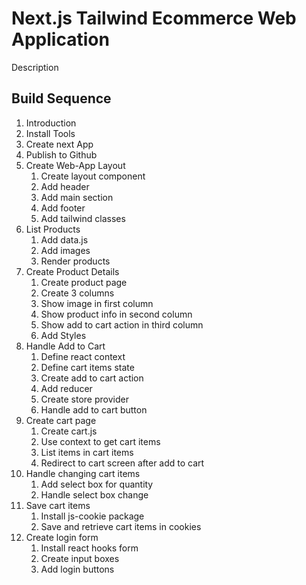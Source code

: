 # Next.js Tailwind Ecommerce Web Application

Description 

## Build Sequence

 1. Introduction
 2. Install Tools
 3. Create next App
 4. Publish to Github
 5. Create Web-App Layout
    1. Create layout component 
    2. Add header
    3. Add main section 
    4. Add footer 
    5. Add tailwind classes
 6. List Products
    1. Add data.js
    2. Add images
    3. Render products
 7. Create Product Details
    1. Create product page
    2. Create 3 columns
    3. Show image in first column
    4. Show product info in second column
    5. Show add to cart action in third column
    6. Add Styles
 8. Handle Add to Cart
    1. Define react context
    2. Define cart items state
    3. Create add to cart action
    4. Add reducer
    5. Create store provider
    6. Handle add to cart button
 9. Create cart page
    1. Create cart.js
    2. Use context to get cart items
    3. List items in cart items
    4. Redirect to cart screen after add to cart
10. Handle changing cart items
    1. Add select box for quantity
    2. Handle select box change
11. Save cart items
    1. Install js-cookie package
    2. Save and retrieve cart items in cookies
12. Create login form
    1. Install react hooks form
    2. Create input boxes
    3. Add login buttons
    
    
    